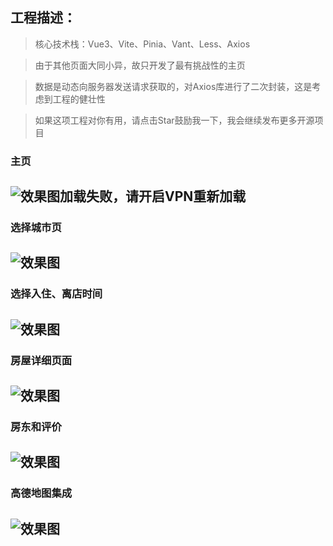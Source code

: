 ## 工程描述：

> 核心技术栈：Vue3、Vite、Pinia、Vant、Less、Axios

> 由于其他页面大同小异，故只开发了最有挑战性的主页

> 数据是动态向服务器发送请求获取的，对Axios库进行了二次封装，这是考虑到工程的健壮性

> 如果这项工程对你有用，请点击Star鼓励我一下，我会继续发布更多开源项目

### 主页
![效果图加载失败，请开启VPN重新加载](/src/assets/img/overview/home.png)
---
### 选择城市页
![效果图](/src/assets/img/overview/cities.png)
---
### 选择入住、离店时间
![效果图](/src/assets/img/overview/date.png)
---
### 房屋详细页面
![效果图](/src/assets/img/overview/detail.png)
---
### 房东和评价
![效果图](/src/assets/img/overview/landlord.png)
---
### 高德地图集成
![效果图](/src/assets/img/overview/map.png)
---
